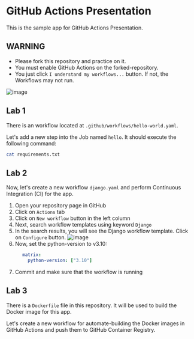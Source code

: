 # GitHub Actions Presentation

This is the sample app for GitHub Actions Presentation.

## WARNING

- Please fork this repository and practice on it.
- You must enable GitHub Actions on the forked-repository.
- You just click `I understand my workflows...` button. If not, the Workflows may not run.

![image](https://github.com/devsuccess101/github-actions-bootcamp/assets/13513658/72750afe-9aca-45b1-8d9b-d7a4b5a8d2fa)

## Lab 1

There is an workflow located at `.github/workflows/hello-world.yaml`.

Let's add a new step into the Job named `hello`. It should execute the following command:

```bash
cat requirements.txt
```

## Lab 2

Now, let's create a new workflow `django.yaml` and perform Continuous Integration (CI) for the app.

1. Open your repository page in GitHub
2. Click on `Actions` tab
3. Click on `New workflow` button in the left column
4. Next, search workflow templates using keyword `Django`
5. In the search results, you will see the Django workflow template. Click on `Configure` button.
![image](https://github.com/devsuccess101/github-actions-bootcamp/assets/13513658/a2b4576a-a752-4615-a567-351d97d86884)
6. Now, set the python-version to v3.10:
```yaml
      matrix:
        python-version: ["3.10"]
```
7. Commit and make sure that the workflow is running

 ## Lab 3

 There is a `Dockerfile` file in this repository. It will be used to build the Docker image for this app.

 Let's create a new workflow for automate-building the Docker images in GitHub Actions and push them to GitHub Container Registry.
 
